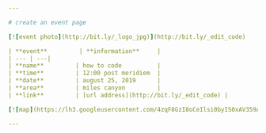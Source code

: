 ```yaml
---

# create an event page 

[![event photo](http://bit.ly/_logo_jpg)](http://bit.ly/_edit_code)

| **event**         | **information**     |
| --- | ---| 
| **name**         | how to code          | 
| **time**         | 12:00 post meridiem  | 
| **date**         | august 25, 2019      |
| **area**         | miles canyon         | 
| **link**         | [url address](http://bit.ly/_edit_code) |

[![map](https://lh3.googleusercontent.com/4zqF8GzI8oCeIlsi0byIS0xAV359AVdUuYccB7oIhjy2OqzDi2Zz-MmvMGt34jYZr1kznHgl=w371]](http://bit.ly/_edit_code)

---
```

